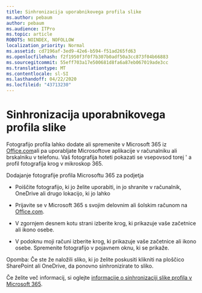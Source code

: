 ```yaml
---
title: Sinhronizacija uporabnikovega profila slike
ms.author: pebaum
author: pebaum
ms.audience: ITPro
ms.topic: article
ROBOTS: NOINDEX, NOFOLLOW
localization_priority: Normal
ms.assetid: cd7196af-3ed9-42e6-b594-f51ad265fd63
ms.openlocfilehash: f2f1950f3f0f7b307b0adf50a3cc873f04b66883
ms.sourcegitcommit: 55eff703a17e500681d8fa6a87eb067019ade3cc
ms.translationtype: MT
ms.contentlocale: sl-SI
ms.lasthandoff: 04/22/2020
ms.locfileid: "43713230"
---
```

# <a name="sync-a-users-profile-picture"></a>Sinhronizacija uporabnikovega profila slike

Fotografijo profila lahko dodate ali spremenite v Microsoft 365 iz [Office.com](https://www.office.com)ali pa uporabljate Microsoftove aplikacije v računalniku ali brskalniku v telefonu. Vaš fotografija hoteti pokazati se vsepovsod torej ' a profil fotografija krog v mikroskop 365.

Dodajanje fotografije profila Microsoftu 365 za podjetja

- Poiščite fotografijo, ki jo želite uporabiti, in jo shranite v računalnik, OneDrive ali drugo lokacijo, ki jo lahko

- Prijavite se v Microsoft 365 s svojim delovnim ali šolskim računom na [Office.com](https://www.office.com).

- V zgornjem desnem kotu strani izberite krog, ki prikazuje vaše začetnice ali ikono osebe.

- V podoknu moji računi izberite krog, ki prikazuje vaše začetnice ali ikono osebe. Spremenite fotografijo v pojavnem oknu, ki se prikaže.

Opomba: Če ste že naložili sliko, ki jo želite poskusiti klikniti na ploščico SharePoint ali OneDrive, da ponovno sinhronizirate to sliko.

Če želite več informacij, si oglejte [informacije o sinhronizaciji slike profila v Microsoft 365](https://support.office.com/article/information-about-profile-picture-synchronization-in-office-365-20594d76-d054-4af4-a660-401133e3d48a).
